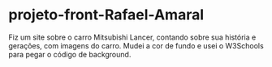 # projeto-front-Rafael-Amaral
Fiz um site sobre o carro Mitsubishi Lancer, contando sobre sua história e gerações, com imagens do carro. Mudei a cor de fundo e usei o W3Schools para pegar o código de background.